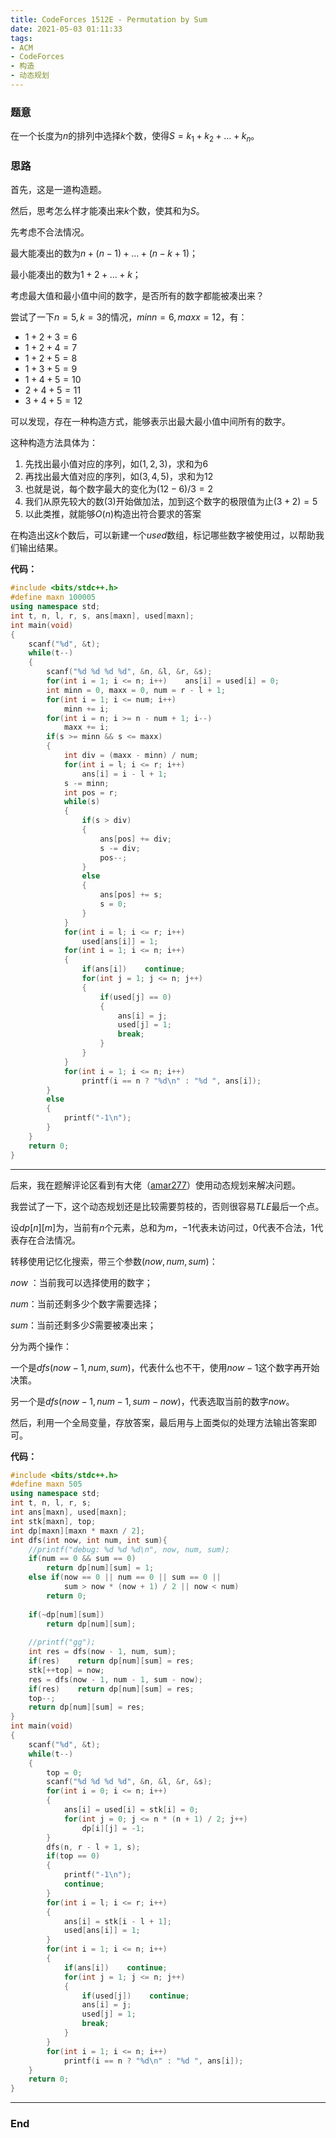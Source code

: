 ```yaml
---
title: CodeForces 1512E - Permutation by Sum
date: 2021-05-03 01:11:33
tags:
- ACM
- CodeForces
- 构造
- 动态规划
---
```




### 题意

在一个长度为$n$的排列中选择$k$个数，使得$S=k_1+k_2+\dots+k_n$。<!-- more -->



### 思路

首先，这是一道构造题。

然后，思考怎么样才能凑出来$k$个数，使其和为$S$。

先考虑不合法情况。

最大能凑出的数为$n+(n-1)+\dots+(n-k+1)$；

最小能凑出的数为$1+2+\dots+k$；

考虑最大值和最小值中间的数字，是否所有的数字都能被凑出来？

尝试了一下$n=5,k=3$的情况，$minn=6, maxx=12$，有：

- $1+2+3=6$
- $1+2+4=7$
- $1+2+5=8$
- $1+3+5=9$
- $1+4+5=10$
- $2+4+5=11$
- $3+4+5=12$

可以发现，存在一种构造方式，能够表示出最大最小值中间所有的数字。

这种构造方法具体为：

1. 先找出最小值对应的序列，如$(1,2,3)$，求和为$6$
2. 再找出最大值对应的序列，如$(3,4,5)$，求和为$12$
3. 也就是说，每个数字最大的变化为$(12-6)/3=2$
4. 我们从原先较大的数$(3)$开始做加法，加到这个数字的极限值为止$(3 + 2) = 5$
5. 以此类推，就能够$O(n)$构造出符合要求的答案

在构造出这$k$个数后，可以新建一个$used$数组，标记哪些数字被使用过，以帮助我们输出结果。

**代码：**

```c++
#include <bits/stdc++.h>
#define maxn 100005
using namespace std;
int t, n, l, r, s, ans[maxn], used[maxn];
int main(void)
{
    scanf("%d", &t);
    while(t--)
    {
        scanf("%d %d %d %d", &n, &l, &r, &s);
        for(int i = 1; i <= n; i++)    ans[i] = used[i] = 0;
        int minn = 0, maxx = 0, num = r - l + 1;
        for(int i = 1; i <= num; i++)
            minn += i;
        for(int i = n; i >= n - num + 1; i--)
            maxx += i;
        if(s >= minn && s <= maxx)
        {
            int div = (maxx - minn) / num;
            for(int i = l; i <= r; i++)
                ans[i] = i - l + 1;
            s -= minn;
            int pos = r;
            while(s)
            {
                if(s > div)
                {
                    ans[pos] += div;
                    s -= div;
                    pos--;
                }
                else
                {
                    ans[pos] += s;
                    s = 0;
                }
            }
            for(int i = l; i <= r; i++)
                used[ans[i]] = 1;
            for(int i = 1; i <= n; i++)
            {
                if(ans[i])    continue;
                for(int j = 1; j <= n; j++)
                {
                    if(used[j] == 0)
                    {
                        ans[i] = j;
                        used[j] = 1;
                        break;
                    }
                }
            }
            for(int i = 1; i <= n; i++)
                printf(i == n ? "%d\n" : "%d ", ans[i]);
        }
        else
        {
            printf("-1\n");
        }
    }
    return 0;
}
```



---



后来，我在题解评论区看到有大佬（[amar277](https://codeforces.com/profile/amar277)）使用动态规划来解决问题。

我尝试了一下，这个动态规划还是比较需要剪枝的，否则很容易$TLE$最后一个点。

设$dp[n][m]$为，当前有$n$个元素，总和为$m$，$-1$代表未访问过，$0$代表不合法，$1$代表存在合法情况。

转移使用记忆化搜索，带三个参数$(now,num,sum)$：

$now$ ：当前我可以选择使用的数字；

$num$：当前还剩多少个数字需要选择；

$sum$：当前还剩多少$S$需要被凑出来；

分为两个操作：

一个是$dfs(now-1,num, sum)$，代表什么也不干，使用$now-1$这个数字再开始决策。

另一个是$dfs(now-1,num-1,sum-now)$，代表选取当前的数字$now$。

然后，利用一个全局变量，存放答案，最后用与上面类似的处理方法输出答案即可。

**代码：**

```c++
#include <bits/stdc++.h>
#define maxn 505
using namespace std;
int t, n, l, r, s;
int ans[maxn], used[maxn];
int stk[maxn], top;
int dp[maxn][maxn * maxn / 2];
int dfs(int now, int num, int sum){
    //printf("debug: %d %d %d\n", now, num, sum);
    if(num == 0 && sum == 0)
        return dp[num][sum] = 1;
    else if(now == 0 || num == 0 || sum == 0 || 
            sum > now * (now + 1) / 2 || now < num)
        return 0;
    
    if(~dp[num][sum])
        return dp[num][sum];
    
    //printf("gg");
    int res = dfs(now - 1, num, sum);
    if(res)    return dp[num][sum] = res;
    stk[++top] = now;
    res = dfs(now - 1, num - 1, sum - now);
    if(res)    return dp[num][sum] = res;
    top--;    
    return dp[num][sum] = res;
}
int main(void)
{
    scanf("%d", &t);
    while(t--)
    {
        top = 0;
        scanf("%d %d %d %d", &n, &l, &r, &s);
        for(int i = 0; i <= n; i++)
        {
            ans[i] = used[i] = stk[i] = 0;
            for(int j = 0; j <= n * (n + 1) / 2; j++)
                dp[i][j] = -1;
        }
        dfs(n, r - l + 1, s);
        if(top == 0)
        {
            printf("-1\n");
            continue;
        }
        for(int i = l; i <= r; i++)
        {
            ans[i] = stk[i - l + 1]; 
            used[ans[i]] = 1;
        }
        for(int i = 1; i <= n; i++)
        {
            if(ans[i])    continue;
            for(int j = 1; j <= n; j++)
            {
                if(used[j])    continue;
                ans[i] = j;
                used[j] = 1;
                break;
            }
        }
        for(int i = 1; i <= n; i++)
            printf(i == n ? "%d\n" : "%d ", ans[i]);
    }
    return 0;
}
```



---



### End